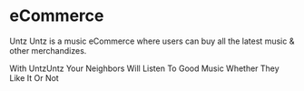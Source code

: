 # eCommerce

Untz Untz is a music eCommerce where users can buy all the latest music & other merchandizes. 

With UntzUntz Your Neighbors Will Listen To Good Music Whether They Like It Or Not
